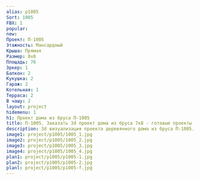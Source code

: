 ```yaml
---
alias: p1005
Sort: 1005
FBX: 1
popular: 
new: 
Проект: П-1005
Этажность: Мансардный
Крыша: Прямая
Размер: 8х8
Площадь: 76
Эркер: 1
Балкон: 2
Кукушка: 2
Гараж: 2
Котельная: 1
Терраса: 2
В чашу: 2
layout: project
hidemenu: 1
h1: Проект дома из бруса П-1005
title: П-1005. Заказать 3d проект дома из бруса 7х8 - готовые проекты
description: 3d визуализация проекта деревянного дома из бруса П-1005. Площадь 76 м2, размер 7х8. Вы можете внести любые изменения в проект.
image1: project/p1005/1005_1.jpg
image2: project/p1005/1005_2.jpg
image3: project/p1005/1005_3.jpg
image4: project/p1005/1005_4.jpg
plan1: project/p1005/p1005-1.jpg
plan2: project/p1005/p1005-2.jpg
planl: project/p1005/p1005-f.jpg
---
```

